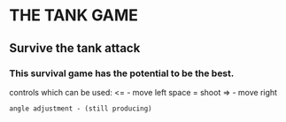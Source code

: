 # THE TANK GAME

## Survive the tank attack

### This survival game has the potential to be the best.

controls which can be used:
    <= - move left 
    space = shoot
    => - move right
    
    angle adjustment - (still producing)
